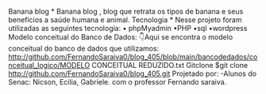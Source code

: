 Banana blog *
Banana blog , blog que retrata os tipos de banana e seus benefícios a saúde humana e animal.
Tecnologia *
Nesse projeto foram utilizadas as seguintes tecnologia:
• phpMyadmin
•PHP
•sql
•wordpress
Modelo conceitual do Banco de Dados:
👇Aqui se encontra o modelo conceitual do banco de dados que utilizamos:
http://github.com/FernandoSaraiva0/blog_405/blob/main/bancodedados/conceitual_logico/MODELO
CONCEITUAL REDUZIDO.txt
Gitclone
$git clone http://github.com/FernandoSaraiva0/blog_405.git
Projetado por:
-Alunos do Senac: Nicson, Ecilia, Gabriele.
com o professor Fernando saraiva.
